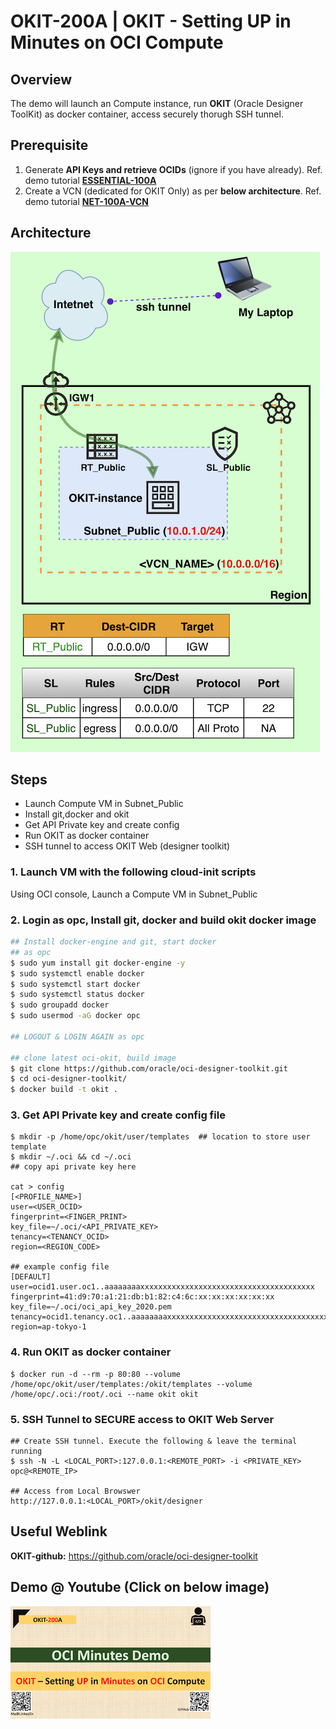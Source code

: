 # OKIT-200A | OKIT - Setting UP in Minutes on OCI Compute



## Overview

The demo will launch an Compute instance, run **OKIT** (Oracle Designer ToolKit) as docker container, access securely thorugh SSH tunnel.



## Prerequisite

1. Generate **API Keys and retrieve OCIDs** (ignore if you have already). Ref. demo tutorial **[ESSENTIAL-100A](../ESSENTIAL-100A)**
2. Create a VCN (dedicated for OKIT Only) as per **below architecture**. Ref. demo tutorial [**NET-100A-VCN**](../NET-100A-VCN)



## Architecture



![OKIT-200A_arch_orig_800x800](img/OKIT-200A_arch_orig_800x800.png)

## Steps

- Launch Compute VM in Subnet_Public
- Install git,docker and okit
- Get API Private key and create config
- Run OKIT as docker container
- SSH tunnel to access OKIT Web (designer toolkit)

### 1. Launch VM with the following cloud-init scripts

Using OCI console, Launch a Compute VM in Subnet_Public

### 2. Login as opc, Install git, docker and build okit docker image

```sh
## Install docker-engine and git, start docker
## as opc
$ sudo yum install git docker-engine -y
$ sudo systemctl enable docker
$ sudo systemctl start docker
$ sudo systemctl status docker
$ sudo groupadd docker
$ sudo usermod -aG docker opc

## LOGOUT & LOGIN AGAIN as opc

## clone latest oci-okit, build image
$ git clone https://github.com/oracle/oci-designer-toolkit.git
$ cd oci-designer-toolkit/
$ docker build -t okit .
```

### 3. Get API Private key and create config file

```shell
$ mkdir -p /home/opc/okit/user/templates  ## location to store user template
$ mkdir ~/.oci && cd ~/.oci
## copy api private key here

cat > config
[<PROFILE_NAME>]
user=<USER_OCID>
fingerprint=<FINGER_PRINT>
key_file=~/.oci/<API_PRIVATE_KEY>
tenancy=<TENANCY_OCID>
region=<REGION_CODE>

## example config file
[DEFAULT]
user=ocid1.user.oc1..aaaaaaaaxxxxxxxxxxxxxxxxxxxxxxxxxxxxxxxxxxxxxxx
fingerprint=41:d9:70:a1:21:db:b1:82:c4:6c:xx:xx:xx:xx:xx:xx
key_file=~/.oci/oci_api_key_2020.pem
tenancy=ocid1.tenancy.oc1..aaaaaaaaxxxxxxxxxxxxxxxxxxxxxxxxxxxxxxxxxxxxxxxxxxxxxxx
region=ap-tokyo-1

```

### 4. Run OKIT as docker container

```shell
$ docker run -d --rm -p 80:80 --volume /home/opc/okit/user/templates:/okit/templates --volume /home/opc/.oci:/root/.oci --name okit okit
```

### 5. SSH Tunnel to SECURE access to OKIT Web Server

```shell
## Create SSH tunnel. Execute the following & leave the terminal running
$ ssh -N -L <LOCAL_PORT>:127.0.0.1:<REMOTE_PORT> -i <PRIVATE_KEY> opc@<REMOTE_IP>

## Access from Local Browswer
http://127.0.0.1:<LOCAL_PORT>/okit/designer
```



## Useful Weblink

**OKIT-github:** https://github.com/oracle/oci-designer-toolkit



## Demo @ Youtube (Click on below image)

[![OKIT-200A](img/thumbnail_320x320.png)](https://youtu.be/59uyIrfd1IY "Click to watch on YouTube")





